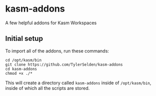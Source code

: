 # kasm-addons
A few helpful addons for Kasm Workspaces

## Initial setup

To import all of the addons, run these commands:

```
cd /opt/kasm/bin
git clone https://github.com/TylerSelden/kasm-addons
cd kasm-addons
chmod +x ./*
```

This will create a directory called `kasm-addons` inside of `/opt/kasm/bin`, inside of which all the scripts are stored.
